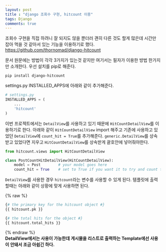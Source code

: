 ```yaml
---
layout: post
title : "django 조회수 구현, hitcount 이용"
tags: Django
comments: true
---
```


조회수 구현을 직접 하려니 잘 되지도 않을 뿐더러 괜히 다른 것도 할게 많은데 시간만 잡아 먹을 것 같아서 있는 기능을 이용하기로 했다.
<https://github.com/thornomad/django-hitcount>

문서 원문에는 방법이 각각 3가지가 있는것 같지만 여기서는 필자가 이용한 방법 한가지만 소개한다.
우선 설치를 pip로 해준다.

`pip install django-hitcount`

settings.py INSTALLED_APPS에 아래와 같이 추가해준다.

```python
# settings.py
INSTALLED_APPS = (
    ...
    'hitcount'
)
```
이번 프로젝트에서는 `DetailView`를 사용하고 있기 때문에 `HitCountDetailView`를 이용하기로 한다.
아래와 같이 `HitCountDetailView` import 해주고 기존에 사용하고 있었던 `DetailView`에 `count_hit = True`를 추가해준다.
`generic.DetailView`를 상속받고 있었다면 지우고 `HitCountDetailView`를 상속받게 괄호안에 넣어줘야한다.

```python
from hitcount.views import HitCountDetailView

class PostCountHitDetailView(HitCountDetailView):
    model = Post        # your model goes here
    count_hit = True    # set to True if you want it to try and count the hit
```

`DetailView`를 사용한 경우 `hitcount`라는 변수를 사용할 수 있게 된다.
템플릿에 출력할때는 아래와 같이 상황에 맞게 사용하면 된다.

{% raw %}

```python
{# the primary key for the hitcount object #}
{{ hitcount.pk }}

{# the total hits for the object #}
{{ hitcount.total_hits }}
```

{% endraw %}  
**DetailView에서는 사용이 가능한데 게시물을 리스트로 출력하는 Template에선 사용이 안돼서 조금 아쉽긴 하다.**


